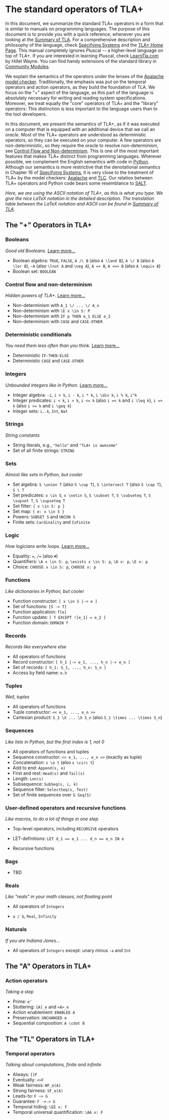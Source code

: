 # The standard operators of TLA+

In this document, we summarize the standard TLA+ operators in a form that is
similar to manuals on programming languages. The purpose of this document is to
provide you with a quick reference, whenever you are looking at the [Summary of
TLA]. For a comprehensive description and philosophy of the language, check
[Specifying Systems] and the [TLA+ Home Page]. This manual completely ignores
Pluscal -- a higher-level language on top of TLA+.  If you are interested in
learning Pluscal, check [LearnTla.com] by Hillel Wayne.  You can find handy
extensions of the standard library in [Community Modules].

We explain the semantics of the operators under the lenses of the
[Apalache model checker].  Traditionally, the emphasis was put on the temporal
operators and action operators, as they build the foundation of TLA. We focus
on the "+" aspect of the language, as this part of the language is absolutely
necessary for writing and reading system specifications.  Moreover, we treat
equally the "core" operators of TLA+ and the "library" operators: This
distinction is less important to the language users than to the tool developers.

In this document, we present the semantics of TLA+, as if it was executed on a
computer that is equipped with an additional device that we call an _oracle_.
Most of the TLA+ operators are understood as deterministic operators, so they
can be executed on your computer. A few operators are non-deterministic, so
they require the oracle to resolve non-determinism, see [Control Flow and
Non-determinism]. This is one of the most important features that makes TLA+
distinct from programming languages.  Wherever possible, we complement the
English semantics with code in [Python](https://www.python.org/). Although our
semantics is more restrictive that the denotational semantics in Chapter 16 of
[Specifying Systems], it is very close to the treatment of TLA+ by the model
checkers: [Apalache](https://github.com/informalsystems/apalache) and
[TLC](http://lamport.azurewebsites.net/tla/tools.html). Our relation between
TLA+ operators and Python code bears some resemblance to
[SALT](https://github.com/Viasat/salt).

_Here, we are using the ASCII notation of TLA+, as this is what you
type. We give the nice LaTeX notation in the detailed description.  The
translation table between the LaTeX notation and ASCII can be found in [Summary
of TLA]._

## The "+" Operators in TLA+

### Booleans

_Good old Booleans_. [Learn more...](./booleans.md)

 - Boolean algebra:
    `TRUE`, `FALSE`, `A /\ B` (also `A \land B`), `A \/ B` (also `A \lor B`),
    `~A` (also `\lnot A` and `\neg A`), `A => B`, `A <=> B` (also `A \equiv B`)
 - Boolean set: `BOOLEAN`

### Control flow and non-determinism

 _Hidden powers of TLA+_. [Learn more...](./control-and-nondeterminism.md)

 - Non-determinism with `A_1 \/ ... \/ A_n`
 - Non-determinism with `\E x \in S: P`
 - Non-determinism with `IF p THEN e_1 ELSE e_2`
 - Non-determinism with `CASE` and `CASE-OTHER`

### Deterministic conditionals

 _You need them less often than you think_. [Learn more...](./conditionals.md)

 - Deterministic `IF-THEN-ELSE`
 - Deterministic `CASE` and `CASE-OTHER`

### Integers

_Unbounded integers like in Python._ [Learn more...](./integers.md)

 - Integer algebra: `-i`, `i + k`, `i - k`, `i * k`, `i \div k`, `i % k`, `i^k`
 - Integer predicates: `i < k`, `i > k`, `i <= k` (also `i =< k` and `i \leq k`), 
   `i => k` (also `i >= k` and `i \geq k`)
 - Integer sets: `i..k`, `Int`, `Nat`

### Strings

_String constants_

 - String literals, e.g., `"hello"` and `"TLA+ is awesome"`
 - Set of all finite strings: `STRING`

### Sets

_Almost like sets in Python, but cooler_

 - Set algebra:
    `S \union T` (also `S \cup T`), `S \intersect T` (also `S \cap T`), `S \ T`
 - Set predicates:
    `x \in S`, `x \notin S`, `S \subset T`, `S \subseteq T`,
    `S \supset T`, `S \supseteq T`
 - Set filter: `{ x \in S: p }`
 - Set map: `{ e: x \in S }`
 - Powers: `SUBSET S` and `UNION S`
 - Finite sets: `Cardinality` and `IsFinite`

### Logic

_How logicians write loops_. [Learn more...](./logic.md)

 - Equality:
    `=`, `/=` (also `#`)
 - Quantifiers:
    `\A x \in S: p`, `\exists x \in S: p`, `\A x: p`, `\E x: p`
 - Choice:
    `CHOOSE x \in S: p`, `CHOOSE x: p`

### Functions

_Like dictionaries in Python, but cooler_

 - Function constructor: `[ x \in S |-> e ]`
 - Set of functions: `[S -> T]`
 - Function application: `f[e]`
 - Function update: `[ f EXCEPT ![e_1] = e_2 ]`
 - Function domain: `DOMAIN f`

### Records

_Records like everywhere else_

 - All operators of functions
 - Record constructor: `[ h_1 |-> e_1, ..., h_n |-> e_n ]`
 - Set of records: `[ h_1: S_1, ..., h_n: S_n ]`
 - Access by field name: `e.h`

### Tuples

_Well, tuples_

  - All operators of functions
  - Tuple constructor: `<< e_1, ..., e_n >>`
  - Cartesian product: `S_1 \X ... \X S_n` (also `S_1 \times ... \times S_n`)

### Sequences

_Like lists in Python, but the first index is 1, not 0_

  - All operators of functions and tuples
  - Sequence constructor: `<< e_1, ..., e_n >>` (exactly as tuple)
  - Concatenation: `s \o t` (also `s \circ t`)
  - Add to end: `Append(s, e)`
  - First and rest: `Head(s)` and `Tail(s)`
  - Length: `Len(s)`
  - Subsequence: `SubSeq(s, i, k)`
  - Sequence filter: `SelectSeq(s, Test)`
  - Set of finite sequences over `S`: `Seq(S)`

### User-defined operators and recursive functions

_Like macros, to do a lot of things in one step_

 - Top-level operators, including `RECURSIVE` operators

 - LET-definitions: `LET d_1 == e_1 ... d_n == e_n IN e`

 - Recursive functions 

### Bags

  - TBD

### Reals

 _Like "reals" in your math classes, not floating point_

 - All operators of `Integers`

 - `a / b`, `Real`, `Infinity`

### Naturals

 _If you are Indiana Jones..._

 - All operators of `Integers` except: unary minus `-a` and `Int`

## The "A" Operators in TLA+

### Action operators

 _Taking a step_

 - Prime: `e'`
 - Stuttering: `[A]_e` and `<A>_e`
 - Action enablement: `ENABLED A`
 - Preservation: `UNCHANGED e`
 - Sequential composition: `A \cdot B`

## The "TL" Operators in TLA+

### Temporal operators

 _Talking about computations, finite and infinite_
 
 - Always: `[]F`
 - Eventually: `<>F`
 - Weak fairness: `WF_e(A)`
 - Strong fairness: `SF_e(A)`
 - Leads-to: `F ~> G`
 - Guarantee: `F -+-> G`
 - Temporal hiding: `\EE x: F`
 - Temporal universal quantification: `\AA x: F`

[Control Flow and Non-determinism]: ./control-and-nondeterminism.md
[Apalache model checker]: https://github.com/informalsystems/apalache
[TLC model checker]: http://lamport.azurewebsites.net/tla/tools.html
[Summary of TLA]: https://lamport.azurewebsites.net/tla/summary.pdf
[TLA+ Home Page]: http://lamport.azurewebsites.net/tla/tla.html
[Specifying Systems]: http://lamport.azurewebsites.net/tla/book.html?back-link=learning.html#book
[Community Modules]: https://github.com/tlaplus/CommunityModules
[LearnTla.com]: https://learntla.com

